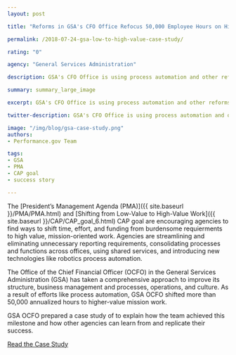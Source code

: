 ```yaml
---
layout: post

title: "Reforms in GSA's CFO Office Refocus 50,000 Employee Hours on Higher-Value Mission Work"

permalink: /2018-07-24-gsa-low-to-high-value-case-study/

rating: "0"

agency: "General Services Administration"

description: GSA's CFO Office is using process automation and other reforms to target over 50,000 annualized hours and shift them to higher-value mission work performed by employees.

summary: summary_large_image

excerpt: GSA's CFO Office is using process automation and other reforms to target over 50,000 annualized hours and shift them to higher-value mission work performed by employees.

twitter-description: GSA's CFO Office is using process automation and other reforms to target over 50,000 annualized hours and shift them to higher-value mission work performed by employees.

image: "/img/blog/gsa-case-study.png"
authors:
- Performance.gov Team

tags:
- GSA
- PMA
- CAP goal
- success story

---
```


The [President’s Management Agenda (PMA)]({{  site.baseurl  }}/PMA/PMA.html) and [Shifting from Low-Value to High-Value Work]({{  site.baseurl  }}/CAP/CAP_goal_6.html) CAP goal are encouraging agencies to find ways to shift time, effort, and funding from burdensome requierments to high value, mission-oriented work. Agencies are streamlining and eliminating unnecessary reporting requirements, consolidating processes and functions across offices, using shared services, and introducing new technologies like robotics process automation.

The Office of the Chief Financial Officer (OCFO) in the General Services Administration (GSA) has taken a comprehensive approach to improve its structure, business management and processes, operations, and culture. As a result of efforts like process automation, GSA OCFO shifted more than 50,000 annualized hours to higher-value mission work.

GSA OCFO prepared a case study of to explain how the team achieved this milestone and how other agencies can learn from and replicate their success.

<a class="usa-button" href="https://www.gsa.gov/cdnstatic/CAPGoal6GSACFOCaseStudyFINAL_rev.pdf" target="_blank">Read the Case Study</a>
